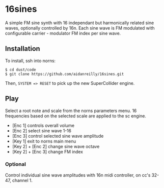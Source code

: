 # 16sines

A simple FM sine synth with 16 independant but harmonically related sine waves, optionally controlled by 16n. Each sine wave is FM modulated with configurable carrier - modulator FM index per sine wave.

## Installation

To install, ssh into norns:  

	$ cd dust/code
	$ git clone https://github.com/aidanreilly/16sines.git

Then, `SYSTEM => RESET` to pick up the new SuperCollider engine.

## Play

Select a root note and scale from the norns parameters menu. 16 frequencies based on the selected scale are applied to the sc engine.  

* [Enc 1] controls overall volume
* [Enc 2] select sine wave 1-16
* [Enc 3] control selected sine wave amplitude
* [Key 1] exit to norns main menu
* [Key 2] + [Enc 2] change sine wave octave
* [Key 2] + [Enc 3] change FM index

### Optional

Control individual sine wave amplitudes with 16n midi controller, on cc's 32-47, channel 1.

